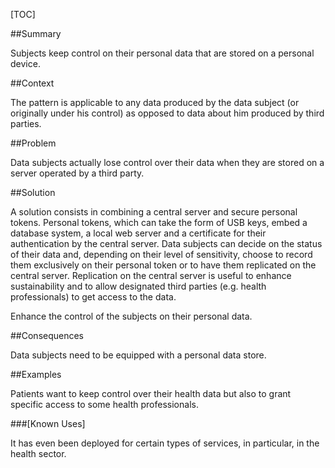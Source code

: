[TOC]

<!--###[Also Known As]-->
<!-- All other names the pattern is known by.-->



##Summary
<!-- One short paragraph summarising the pattern.-->

Subjects keep control on their personal data that are stored on a
personal device.

##Context
<!-- The situations in which the pattern may apply.-->

The pattern is applicable to any data produced by the data subject (or
originally under his control) as opposed to data about him produced by
third parties.

##Problem
<!-- The problem a pattern addresses, including a list of forces describing why a problem might be difficult to solve.-->

Data subjects actually lose control over their data when they are
stored on a server operated by a third party.

##Solution
<!-- A concise description of how the pattern addresses the problem.-->

A solution consists in combining a central server and secure personal
tokens. Personal tokens, which can take the form of USB keys, embed a
database system, a local web server and a certificate for their
authentication by the central server. Data subjects can decide on the
status of their data and, depending on their level of sensitivity,
choose to record them exclusively on their personal token or to have
them replicated on the central server. Replication on the central
server is useful to enhance sustainability and to allow designated
third parties (e.g. health professionals) to get access to the data.

<!--goals-->
Enhance the control of the subjects on their personal data.

<!--###[Structure]-->
<!--A detailed specification of the structural aspects of the pattern. A class diagram if applicable.-->



<!--###[Implementation]-->
<!--Guidelines for implementing the pattern; code fragments; suggested PETS; policy fragments.-->



##Consequences
<!--The advantages (benefits) and disadvantages (liabilities) of applying the pattern.-->



<!--constraints and consequences-->
Data subjects need to be equipped with a personal data store.

<!--###[Constraints]-->
<!-- limitations as a consequence of applying the pattern.-->



##Examples
<!--Motivational example to see how the pattern is applied.-->

Patients want to keep control over their health data but also to grant
specific access to some health professionals.

###[Known Uses]
<!-- Pointers to various applications of the pattern.-->

It has even been deployed for certain types of services, in
particular, in the health sector.

<!--##See Also-->
<!-- Any pointers to relevant information, not contained in the subfields below.-->



<!--###[Related Patterns]-->
<!-- Supporting and conflicting patterns-->



<!--###[Sources]-->
<!-- References to the original source of the pattern.-->



<!--##General Comments-->
<!-- Separate discussion on the pattern.-->



<!--##Tags-->
<!-- User definable descriptors for additional correlation.-->